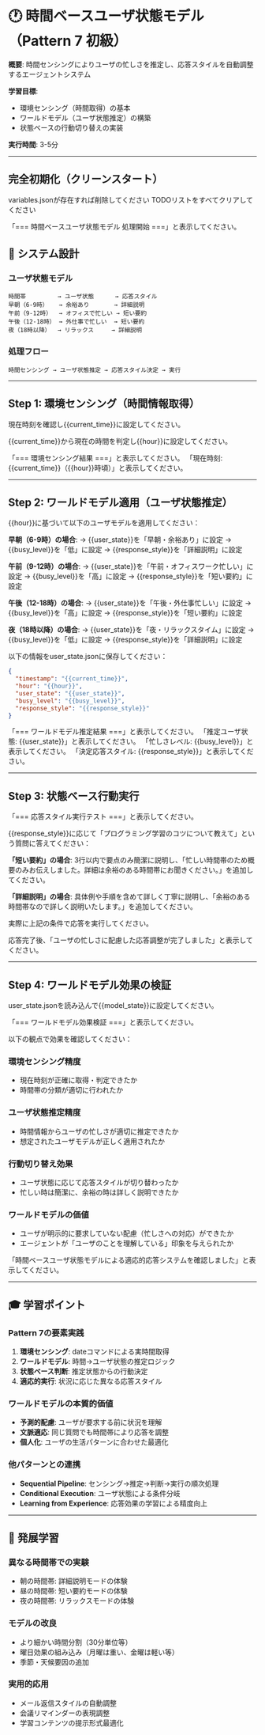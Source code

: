 # 🕐 時間ベースユーザ状態モデル（Pattern 7 初級）

**概要**: 時間センシングによりユーザの忙しさを推定し、応答スタイルを自動調整するエージェントシステム

**学習目標**: 
- 環境センシング（時間取得）の基本
- ワールドモデル（ユーザ状態推定）の構築
- 状態ベースの行動切り替えの実装

**実行時間**: 3-5分

---

## 完全初期化（クリーンスタート）

variables.jsonが存在すれば削除してください
TODOリストをすべてクリアしてください

「=== 時間ベースユーザ状態モデル 処理開始 ===」と表示してください。

## 🎯 システム設計

### ユーザ状態モデル
```
時間帯         → ユーザ状態      → 応答スタイル
早朝（6-9時）   → 余裕あり       → 詳細説明
午前（9-12時）  → オフィスで忙しい → 短い要約
午後（12-18時） → 外仕事で忙しい  → 短い要約
夜（18時以降）  → リラックス     → 詳細説明
```

### 処理フロー
`時間センシング → ユーザ状態推定 → 応答スタイル決定 → 実行`

---

## Step 1: 環境センシング（時間情報取得）

現在時刻を確認し{{current_time}}に設定してください。

{{current_time}}から現在の時間を判定し{{hour}}に設定してください。

「=== 環境センシング結果 ===」と表示してください。
「現在時刻: {{current_time}}（{{hour}}時頃）」と表示してください。

---

## Step 2: ワールドモデル適用（ユーザ状態推定）

{{hour}}に基づいて以下のユーザモデルを適用してください：

**早朝（6-9時）の場合**:
→ {{user_state}}を「早朝・余裕あり」に設定
→ {{busy_level}}を「低」に設定
→ {{response_style}}を「詳細説明」に設定

**午前（9-12時）の場合**:
→ {{user_state}}を「午前・オフィスワーク忙しい」に設定
→ {{busy_level}}を「高」に設定
→ {{response_style}}を「短い要約」に設定

**午後（12-18時）の場合**:
→ {{user_state}}を「午後・外仕事忙しい」に設定
→ {{busy_level}}を「高」に設定
→ {{response_style}}を「短い要約」に設定

**夜（18時以降）の場合**:
→ {{user_state}}を「夜・リラックスタイム」に設定
→ {{busy_level}}を「低」に設定
→ {{response_style}}を「詳細説明」に設定

以下の情報をuser_state.jsonに保存してください：
```json
{
  "timestamp": "{{current_time}}",
  "hour": "{{hour}}",
  "user_state": "{{user_state}}",
  "busy_level": "{{busy_level}}",
  "response_style": "{{response_style}}"
}
```

「=== ワールドモデル推定結果 ===」と表示してください。
「推定ユーザ状態: {{user_state}}」と表示してください。
「忙しさレベル: {{busy_level}}」と表示してください。
「決定応答スタイル: {{response_style}}」と表示してください。

---

## Step 3: 状態ベース行動実行

「=== 応答スタイル実行テスト ===」と表示してください。

{{response_style}}に応じて「プログラミング学習のコツについて教えて」という質問に答えてください：

**「短い要約」の場合**:
3行以内で要点のみ簡潔に説明し、「忙しい時間帯のため概要のみお伝えしました。詳細は余裕のある時間帯にお聞きください。」を追加してください。

**「詳細説明」の場合**:
具体例や手順を含めて詳しく丁寧に説明し、「余裕のある時間帯なので詳しく説明いたします。」を追加してください。

実際に上記の条件で応答を実行してください。

応答完了後、「ユーザの忙しさに配慮した応答調整が完了しました」と表示してください。

---

## Step 4: ワールドモデル効果の検証

user_state.jsonを読み込んで{{model_state}}に設定してください。

「=== ワールドモデル効果検証 ===」と表示してください。

以下の観点で効果を確認してください：

### 環境センシング精度
- 現在時刻が正確に取得・判定できたか
- 時間帯の分類が適切に行われたか

### ユーザ状態推定精度  
- 時間情報からユーザの忙しさが適切に推定できたか
- 想定されたユーザモデルが正しく適用されたか

### 行動切り替え効果
- ユーザ状態に応じて応答スタイルが切り替わったか
- 忙しい時は簡潔に、余裕の時は詳しく説明できたか

### ワールドモデルの価値
- ユーザが明示的に要求していない配慮（忙しさへの対応）ができたか
- エージェントが「ユーザのことを理解している」印象を与えられたか

「時間ベースユーザ状態モデルによる適応的応答システムを確認しました」と表示してください。

---

## 🎓 学習ポイント

### Pattern 7の要素実践
1. **環境センシング**: dateコマンドによる実時間取得
2. **ワールドモデル**: 時間→ユーザ状態の推定ロジック
3. **状態ベース判断**: 推定状態からの行動決定
4. **適応的実行**: 状況に応じた異なる応答スタイル

### ワールドモデルの本質的価値
- **予測的配慮**: ユーザが要求する前に状況を理解
- **文脈適応**: 同じ質問でも時間帯により応答を調整
- **個人化**: ユーザの生活パターンに合わせた最適化

### 他パターンとの連携
- **Sequential Pipeline**: センシング→推定→判断→実行の順次処理
- **Conditional Execution**: ユーザ状態による条件分岐
- **Learning from Experience**: 応答効果の学習による精度向上

---

## 🔄 発展学習

### 異なる時間帯での実験
- 朝の時間帯: 詳細説明モードの体験
- 昼の時間帯: 短い要約モードの体験
- 夜の時間帯: リラックスモードの体験

### モデルの改良
- より細かい時間分割（30分単位等）
- 曜日効果の組み込み（月曜は重い、金曜は軽い等）
- 季節・天候要因の追加

### 実用的応用
- メール返信スタイルの自動調整
- 会議リマインダーの表現調整
- 学習コンテンツの提示形式最適化

